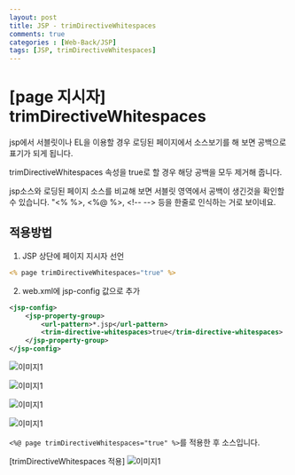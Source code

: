 ```yaml
---
layout: post
title: JSP - trimDirectiveWhitespaces
comments: true 
categories : [Web-Back/JSP]
tags: [JSP, trimDirectiveWhitespaces]
---
```


# [page 지시자] trimDirectiveWhitespaces

jsp에서 서블릿이나 EL을 이용할 경우 로딩된 페이지에서 소스보기를 해 보면 공백으로 표기가 되게 됩니다.

trimDirectiveWhitespaces 속성을 true로 할 경우 해당 공백을 모두 제거해 줍니다.

jsp소스와 로딩된 페이지 소스를 비교해 보면 서블릿 영역에서 공백이 생긴것을 확인할 수 있습니다. "<% %>, <%@ %>, \<!-- --> 등을 한줄로 인식하는 거로 보이네요.


## 적용방법 
1. JSP 상단에 페이지 지시자 선언
```jsp
<% page trimDirectiveWhitespaces="true" %> 
```

2. web.xml에 jsp-config 값으로 추가
```XML
<jsp-config>
    <jsp-property-group>
        <url-pattern>*.jsp</url-pattern>
        <trim-directive-whitespaces>true</trim-directive-whitespaces>
    </jsp-property-group>
</jsp-config>
```

 

![이미지1](https://postfiles.pstatic.net/20140716_246/seidin1_1405518550259UCxeg_PNG/122.png?type=w3)


![이미지1](https://postfiles.pstatic.net/20140716_128/seidin1_1405518595782EaaSg_PNG/133.png?type=w3)



![이미지1](https://postfiles.pstatic.net/20140716_21/seidin1_1405518641227lsxAH_PNG/155.png?type=w3)



![이미지1](https://postfiles.pstatic.net/20140716_290/seidin1_1405518783785G3eMf_PNG/166.png?type=w3)


`<%@ page trimDirectiveWhitespaces="true" %>`를 적용한 후 소스입니다.

[trimDirectiveWhitespaces 적용]
![이미지1](https://postfiles.pstatic.net/20140716_265/seidin1_1405518798589qwx6s_PNG/177.png?type=w3)
